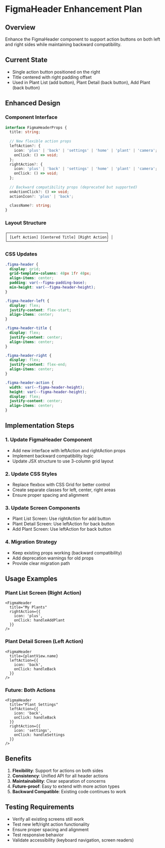 # FigmaHeader Enhancement Plan

## Overview
Enhance the FigmaHeader component to support action buttons on both left and right sides while maintaining backward compatibility.

## Current State
- Single action button positioned on the right
- Title centered with right padding offset
- Used in Plant List (add button), Plant Detail (back button), Add Plant (back button)

## Enhanced Design

### Component Interface
```typescript
interface FigmaHeaderProps {
  title: string;
  
  // New flexible action props
  leftAction?: {
    icon: 'plus' | 'back' | 'settings' | 'home' | 'plant' | 'camera';
    onClick: () => void;
  };
  rightAction?: {
    icon: 'plus' | 'back' | 'settings' | 'home' | 'plant' | 'camera';
    onClick: () => void;
  };
  
  // Backward compatibility props (deprecated but supported)
  onActionClick?: () => void;
  actionIcon?: 'plus' | 'back';
  
  className?: string;
}
```

### Layout Structure
```
┌─────────────────────────────────────────────┐
│ [Left Action] [Centered Title] [Right Action] │
└─────────────────────────────────────────────┘
```

### CSS Updates
```css
.figma-header {
  display: grid;
  grid-template-columns: 48px 1fr 48px;
  align-items: center;
  padding: var(--figma-padding-base);
  min-height: var(--figma-header-height);
}

.figma-header-left {
  display: flex;
  justify-content: flex-start;
  align-items: center;
}

.figma-header-title {
  display: flex;
  justify-content: center;
  align-items: center;
}

.figma-header-right {
  display: flex;
  justify-content: flex-end;
  align-items: center;
}

.figma-header-action {
  width: var(--figma-header-height);
  height: var(--figma-header-height);
  display: flex;
  justify-content: center;
  align-items: center;
}
```

## Implementation Steps

### 1. Update FigmaHeader Component
- Add new interface with leftAction and rightAction props
- Implement backward compatibility logic
- Update JSX structure to use 3-column grid layout

### 2. Update CSS Styles
- Replace flexbox with CSS Grid for better control
- Create separate classes for left, center, right areas
- Ensure proper spacing and alignment

### 3. Update Screen Components
- Plant List Screen: Use rightAction for add button
- Plant Detail Screen: Use leftAction for back button
- Add Plant Screen: Use leftAction for back button

### 4. Migration Strategy
- Keep existing props working (backward compatibility)
- Add deprecation warnings for old props
- Provide clear migration path

## Usage Examples

### Plant List Screen (Right Action)
```tsx
<FigmaHeader
  title="My Plants"
  rightAction={{
    icon: 'plus',
    onClick: handleAddPlant
  }}
/>
```

### Plant Detail Screen (Left Action)
```tsx
<FigmaHeader
  title={plantView.name}
  leftAction={{
    icon: 'back',
    onClick: handleBack
  }}
/>
```

### Future: Both Actions
```tsx
<FigmaHeader
  title="Plant Settings"
  leftAction={{
    icon: 'back',
    onClick: handleBack
  }}
  rightAction={{
    icon: 'settings',
    onClick: handleSettings
  }}
/>
```

## Benefits
1. **Flexibility**: Support for actions on both sides
2. **Consistency**: Unified API for all header actions
3. **Maintainability**: Clear separation of concerns
4. **Future-proof**: Easy to extend with more action types
5. **Backward Compatible**: Existing code continues to work

## Testing Requirements
- Verify all existing screens still work
- Test new left/right action functionality
- Ensure proper spacing and alignment
- Test responsive behavior
- Validate accessibility (keyboard navigation, screen readers)